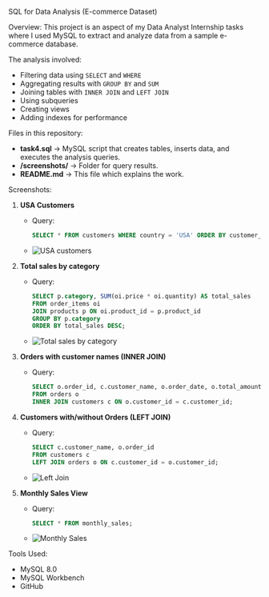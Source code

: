 SQL for Data Analysis (E-commerce Dataset)

Overview:
This project is an aspect of my Data Analyst Internship tasks where I used MySQL to extract and analyze data from a sample e-commerce database.

The analysis involved:
- Filtering data using `SELECT` and `WHERE`
- Aggregating results with `GROUP BY` and `SUM`
- Joining tables with `INNER JOIN` and `LEFT JOIN`
- Using subqueries
- Creating views
- Adding indexes for performance

Files in this repository:
- **task4.sql** → MySQL script that creates tables, inserts data, and executes the analysis queries.
- **/screenshots/** → Folder for query results.
- **README.md** → This file which explains the work.

Screenshots:
1. **USA Customers**
   - Query:
     ```sql
     SELECT * FROM customers WHERE country = 'USA' ORDER BY customer_name ASC;
   - ![USA customers](screenshots/01_customers_usa.png)

2. **Total sales by category**
   - Query:
     ```sql
     SELECT p.category, SUM(oi.price * oi.quantity) AS total_sales
     FROM order_items oi
     JOIN products p ON oi.product_id = p.product_id
     GROUP BY p.category
     ORDER BY total_sales DESC;
   - ![Total sales by category](screenshots/02_sales_by_category.png)

3. **Orders with customer names (INNER JOIN)**
   - Query:
     ```sql
     SELECT o.order_id, c.customer_name, o.order_date, o.total_amount
     FROM orders o
     INNER JOIN customers c ON o.customer_id = c.customer_id;

4. **Customers with/without Orders (LEFT JOIN)**
   - Query:
     ```sql
     SELECT c.customer_name, o.order_id
     FROM customers c
     LEFT JOIN orders o ON c.customer_id = o.customer_id;
   - ![Left Join](screenshots/04_left_join_customers_orders.png)

5. **Monthly Sales View**
   - Query:
     ```sql
     SELECT * FROM monthly_sales;
   - ![Monthly Sales](screenshots/05_monthly_sales.png)

Tools Used:
- MySQL 8.0
- MySQL Workbench
- GitHub

